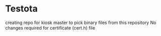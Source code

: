 # Testota
creating repo for kiosk master to pick binary files from this repository
No changes required for certificate (cert.h) file

